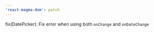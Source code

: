 ```yaml
---
'react-magma-dom': patch
---
```


fix(DatePicker): Fix error when using both `onChange` and `onDateChange`

